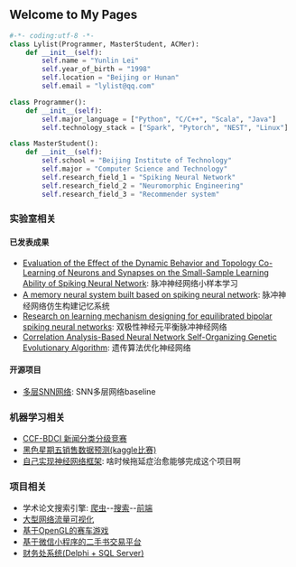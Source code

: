 ## Welcome to My Pages
```python
#-*- coding:utf-8 -*-
class Lylist(Programmer, MasterStudent, ACMer):
    def __init__(self):
        self.name = "Yunlin Lei"
        self.year_of_birth = "1998"
        self.location = "Beijing or Hunan"
        self.email = "lylist@qq.com"

class Programmer():
    def __init__(self):
        self.major_language = ["Python", "C/C++", "Scala", "Java"]
        self.technology_stack = ["Spark", "Pytorch", "NEST", "Linux"]

class MasterStudent():
    def __init__(self):
        self.school = "Beijing Institute of Technology"
        self.major = "Computer Science and Technology"
        self.research_field_1 = "Spiking Neural Network"
        self.research_field_2 = "Neuromorphic Engineering"
        self.research_field_3 = "Recommender system"
```

### 实验室相关

#### 已发表成果
- [Evaluation of the Effect of the Dynamic Behavior and Topology Co-Learning of Neurons and Synapses on the Small-Sample Learning Ability of Spiking Neural Network](https://www.mdpi.com/2076-3425/12/2/139): 脉冲神经网络小样本学习
- [A memory neural system built based on spiking neural network](https://www.sciencedirect.com/science/article/pii/S0925231221002988): 脉冲神经网络仿生构建记忆系统
- [Research on learning mechanism designing for equilibrated bipolar spiking neural networks](https://link.springer.com/article/10.1007/s10462-020-09818-5): 双极性神经元平衡脉冲神经网络
- [Correlation Analysis-Based Neural Network Self-Organizing Genetic Evolutionary Algorithm](https://ieeexplore.ieee.org/abstract/document/8843933): 遗传算法优化神经网络


#### 开源项目
- [多层SNN网络](https://github.com/Lylist/ENNs_multi-layer): SNN多层网络baseline



### 机器学习相关
- [CCF-BDCI 新闻分类分级竞赛](https://github.com/Lylist/CCF_BDCI_News_Classification)
- [黑色星期五销售数据预测(kaggle比赛)](https://github.com/Lylist/2018blackfriday-salesdata-analysis)
- [自己实现神经网络框架](https://github.com/Lylist/DL_step_by_step): 啥时候拖延症治愈能够完成这个项目啊



### 项目相关
- 学术论文搜索引擎: [爬虫](https://github.com/BITCS-Information-Retrieval-2020/crawler-low-levelmasterdocrawler)--[搜索](https://github.com/BITCS-Information-Retrieval-2020/search-low-levelmasterdosearch)--[前端](https://github.com/BITCS-Information-Retrieval-2020/website-low-levelmasterdowebshow)
- [大型网络流量可视化](https://github.com/Lylist/network_visualization)
- [基于OpenGL的赛车游戏](https://github.com/Lylist/Racing-game)
- [基于微信小程序的二手书交易平台](https://github.com/Shannon2016/SecondHandBook)
- [财务处系统(Delphi + SQL Server)](https://github.com/Lylist/Finance-Department-Reimbursement-System)
